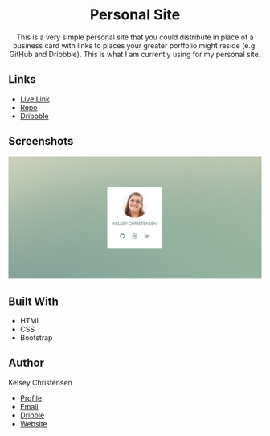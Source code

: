 <h1 align="center">Personal Site</h1>

<p align="center">This is a very simple personal site that you could distribute in place of a business card with links to places your greater portfolio might reside (e.g. GitHub and Dribbble). This is what I am currently using for my personal site.
</p>

## Links

- [Live Link](http://kelseychristensen.com/ "Personal Site Live Link")
- [Repo](https://github.com/kelseychristensen/Personal-Site-Version-2.0 "Personal Site Repo")
- [Dribbble](https://dribbble.com/shots/20017766-Personal-Site "Personal Site Dribbble Snapshot")


## Screenshots

![Home Page](https://github.com/kelseychristensen/Personal-Site-Version-2.0/blob/main/personal-site-homepage.PNG?raw=true "Home Page")


## Built With

- HTML
- CSS
- Bootstrap

## Author

Kelsey Christensen

- [Profile](https://github.com/kelseychristensen "Kelsey Christensen")
- [Email](mailto:kelsey.c.christensen@gmail.com?subject=Hi "Hi!")
- [Dribble](https://dribbble.com/kelseychristensen "Hi!")
- [Website](http://kelseychristensen.com/ "Welcome")
